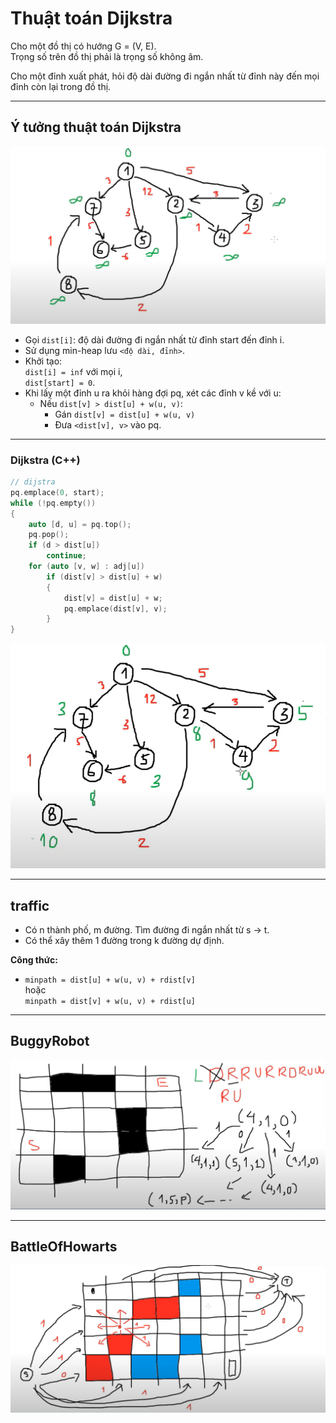 # Thuật toán Dijkstra

Cho một đồ thị có hướng G = (V, E).  
Trọng số trên đồ thị phải là trọng số không âm.

Cho một đỉnh xuất phát, hỏi độ dài đường đi ngắn nhất từ đỉnh này đến mọi đỉnh còn lại trong đồ thị.

---

## Ý tưởng thuật toán Dijkstra

![alt text](../img/buoi6_lt.png)

- Gọi `dist[i]`: độ dài đường đi ngắn nhất từ đỉnh start đến đỉnh i.
- Sử dụng min-heap lưu `<độ dài, đỉnh>`.
- Khởi tạo:  
  `dist[i] = inf` với mọi i,  
  `dist[start] = 0`.
- Khi lấy một đỉnh u ra khỏi hàng đợi pq, xét các đỉnh v kề với u:
  - Nếu `dist[v] > dist[u] + w(u, v)`:
    - Gán `dist[v] = dist[u] + w(u, v)`
    - Đưa `<dist[v], v>` vào pq.

---

### Dijkstra (C++)

```cpp
// dijstra
pq.emplace(0, start);
while (!pq.empty())
{
    auto [d, u] = pq.top();
    pq.pop();
    if (d > dist[u])
        continue;
    for (auto [v, w] : adj[u])
        if (dist[v] > dist[u] + w)
        {
            dist[v] = dist[u] + w;
            pq.emplace(dist[v], v);
        }
}
```

![alt text](../img/buoi6_lt1.png)

---

## traffic

- Có n thành phố, m đường. Tìm đường đi ngắn nhất từ s -> t.
- Có thể xây thêm 1 đường trong k đường dự định.

**Công thức:**

- `minpath = dist[u] + w(u, v) + rdist[v]`  
  hoặc  
  `minpath = dist[v] + w(u, v) + rdist[u]`

---

## BuggyRobot

![alt text](../img/buoi6_bai2.png)

---

## BattleOfHowarts

![alt text](../img/buoi6_bai3.png)
